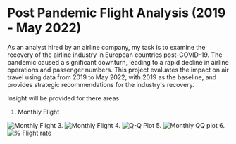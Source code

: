 # Post Pandemic Flight Analysis (2019 - May 2022)
As an analyst hired by an airline company, my task is to examine the recovery of the airline industry in European countries post-COVID-19. The pandemic caused a significant downturn, leading to a rapid decline in airline operations and passenger numbers. This project evaluates the impact on air travel using data from 2019 to May 2022, with 2019 as the baseline, and provides strategic recommendations for the industry's recovery.

Insight will be provided for there areas
1. Monthly Flight


![Monthly Flight](https://github.com/user-attachments/assets/0a7d265d-f62e-4e72-9668-4518ab48b2ea)
3. 
![Monthly Flight](https://github.com/user-attachments/assets/0a7d265d-f62e-4e72-9668-4518ab48b2ea)
4.
![Q-Q Plot](https://github.com/user-attachments/assets/a5471a2a-a32d-4ffa-aad3-515f8c88f668)
5.
![Monthly QQ plot](https://github.com/user-attachments/assets/026618f2-b161-464b-85f7-67b6ba803975)
6.
![% Flight rate](https://github.com/user-attachments/assets/7db57447-abe8-43b9-9d01-9b68aa4b009e)
